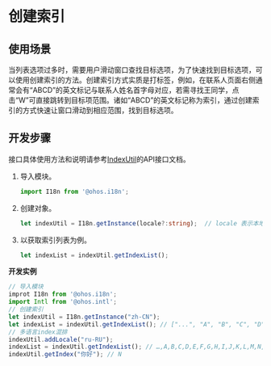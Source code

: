 # 创建索引

## 使用场景

当列表选项过多时，需要用户滑动窗口查找目标选项，为了快速找到目标选项，可以使用创建索引的方法。创建索引方式实质是打标签，例如，在联系人页面右侧通常会有“ABCD”的英文标记与联系人姓名首字母对应，若需寻找王同学，点击“W”可直接跳转到目标项范围。诸如“ABCD”的英文标记称为索引，通过创建索引的方式快速让窗口滑动到相应范围，找到目标选项。

## 开发步骤

接口具体使用方法和说明请参考[IndexUtil](../reference/apis/js-apis-i18n.md#indexutil8)的API接口文档。

1. 导入模块。
   ```ts
   import I18n from '@ohos.i18n';
   ```

2. 创建对象。
   ```ts
   let indexUtil = I18n.getInstance(locale?:string);  // locale 表示本地化标识符，默认值是系统当前locale
   ```

3. 以获取索引列表为例。
   ```ts
   let indexList = indexUtil.getIndexList();
   ```

**开发实例**

```ts
// 导入模块
improt I18n from '@ohos.i18n';
import Intl from '@ohos.intl';
// 创建索引
let indexUtil = I18n.getInstance("zh-CN");
let indexList = indexUtil.getIndexList(); // ["...", "A", "B", "C", "D", "E" ... "X", "Y", "Z", "..."]
// 多语言index混排
indexUtil.addLocale("ru-RU");
indexList = indexUtil.getIndexList(); // …,A,B,C,D,E,F,G,H,I,J,K,L,M,N,O,P,Q,R,S,T,U,V,W,X,Y,Z,…,А,Б,В,Г,Д,Е,Ж,З,И,Й,К,Л,М,Н,О,П,Р,С,Т,У,Ф,Х,Ц,Ч,Ш,Щ,Ы,Э,Ю,Я,…
indexUtil.getIndex("你好"); // N
```

